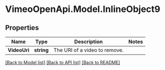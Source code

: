 # VimeoOpenApi.Model.InlineObject9
## Properties

Name | Type | Description | Notes
------------ | ------------- | ------------- | -------------
**VideoUri** | **string** | The URI of a video to remove. | 

[[Back to Model list]](../README.md#documentation-for-models) [[Back to API list]](../README.md#documentation-for-api-endpoints) [[Back to README]](../README.md)

